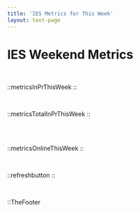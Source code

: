 ```yaml
---
title: 'IES Metrics for This Week'
layout: text-page
---
```

<div class="topgrid">
<div>
<h1> IES Weekend Metrics </h1>
<br>
</div>
</div>

::metricsInPrThisWeek
::

<br>

::metricsTotalInPrThisWeek
::

<br>
<br>


::metricsOnlineThisWeek
::

<br>

::refreshbutton
::

<br>

::TheFooter